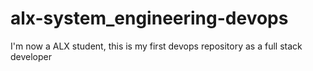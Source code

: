 # alx-system_engineering-devops
I'm now a ALX student, this is my first devops repository as a full stack developer
